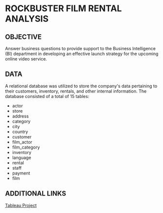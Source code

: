 # ROCKBUSTER FILM RENTAL ANALYSIS
## OBJECTIVE
Answer business questions to provide support to the Business Intelligence (BI) department in developing an effective launch strategy for the upcoming online video service.
## DATA
A relational database was utilized to store the company's data pertaining to their customers, inventory, rentals, and other internal information. The database consisted of a total of 15 tables:
* actor
* store
* address
* category
* city
* country
* customer
* film_actor
* film_category
* inventory
* language
* rental
* staff
* payment
* film

## ADDITIONAL LINKS
[Tableau Project](https://public.tableau.com/views/RockbusterProject_16835747521510/Story1?:language=en-US&:display_count=n&:origin=viz_share_link)
